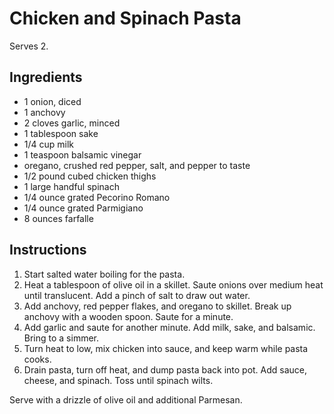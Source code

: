 # Chicken and Spinach Pasta

Serves 2.

## Ingredients

- 1 onion, diced
- 1 anchovy
- 2 cloves garlic, minced
- 1 tablespoon sake
- 1/4 cup milk
- 1 teaspoon balsamic vinegar
- oregano, crushed red pepper, salt, and pepper to taste
- 1/2 pound cubed chicken thighs
- 1 large handful spinach
- 1/4 ounce grated Pecorino Romano
- 1/4 ounce grated Parmigiano 
- 8 ounces farfalle

## Instructions

1. Start salted water boiling for the pasta.
2. Heat a tablespoon of olive oil in a skillet. Saute onions over medium heat until translucent. Add a pinch of salt to draw out water.
3. Add anchovy, red pepper flakes, and oregano to skillet. Break up anchovy with a wooden spoon. Saute for a minute.
4. Add garlic and saute for another minute. Add milk, sake, and balsamic. Bring to a simmer.
5. Turn heat to low, mix chicken into sauce, and keep warm while pasta cooks.
6. Drain pasta, turn off heat, and dump pasta back into pot. Add sauce, cheese, and spinach. Toss until spinach wilts.

Serve with a drizzle of olive oil and additional Parmesan.
